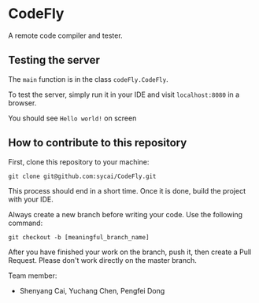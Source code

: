 # CodeFly
A remote code compiler and tester.


## Testing the server
The ```main``` function is in the class ```codeFly.CodeFly```.

To test the server, simply run it in your IDE and visit ```localhost:8080``` in a browser.

You should see ```Hello world!``` on screen

## How to contribute to this repository
First, clone this repository to your machine:
```
git clone git@github.com:sycai/CodeFly.git
```

This process should end in a short time. Once it is done, build the project with your IDE.

Always create a new branch before writing your code. Use the following command:
```
git checkout -b [meaningful_branch_name]
```

After you have finished your work on the branch, push it, then create a Pull Request. Please don't work 
directly on the master branch.

Team member:

* Shenyang Cai, Yuchang Chen, Pengfei Dong
